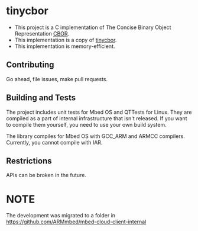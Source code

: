 # tinycbor

* This project is a C implementation of The Concise Binary Object Representation [CBOR](https://datatracker.ietf.org/doc/rfc7049/).
* This implementation is a copy of [tinycbor](https://github.com/intel/tinycbor).
* This implementation is memory-efficient. 

## Contributing

Go ahead, file issues, make pull requests.

## Building and Tests

The project includes unit tests for Mbed OS and QTTests for Linux. 
They are compiled as a part of internal infrastructure that isn't released.
If you want to compile them yourself, you need to use your own build system.

The library compiles for Mbed OS with GCC_ARM and ARMCC compilers.
Currently, you cannot compile with IAR.

## Restrictions

APIs can be broken in the future.

# NOTE
The development was migrated to a folder in https://github.com/ARMmbed/mbed-cloud-client-internal
